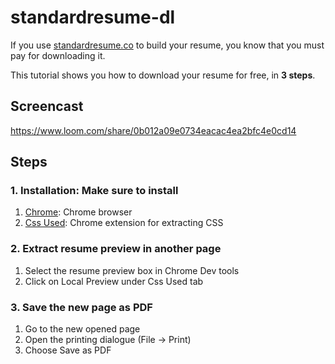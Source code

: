 # standardresume-dl
If you use [standardresume.co](https://standardresume.co/) to build your resume, you know that you must pay for downloading it.

This tutorial shows you how to download your resume for free, in **3 steps**.


## Screencast
https://www.loom.com/share/0b012a09e0734eacac4ea2bfc4e0cd14

## Steps
### 1. Installation: Make sure to install
1. [Chrome](https://www.google.com/chrome/): Chrome browser
2. [Css Used](https://chrome.google.com/webstore/detail/css-used/cdopjfddjlonogibjahpnmjpoangjfff?hl=en): Chrome extension for extracting CSS

### 2. Extract resume preview in another page
1. Select the resume preview box in Chrome Dev tools
2. Click on Local Preview under Css Used tab

### 3. Save the new page as PDF
1. Go to the new opened page
2. Open the printing dialogue (File -> Print)
3. Choose Save as PDF
